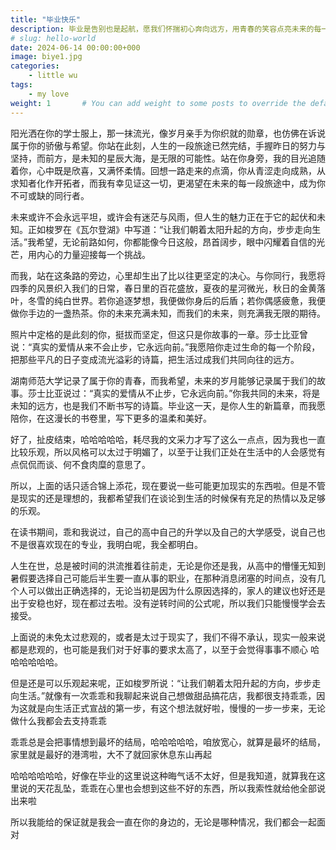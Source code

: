 ```yaml
---
title: "毕业快乐"
description: 毕业是告别也是起航，愿我们怀揣初心奔向远方，用青春的笑容点亮未来的每一个梦想。
# slug: hello-world
date: 2024-06-14 00:00:00+000
image: biye1.jpg
categories:
    - little wu
tags:
    - my love
weight: 1       # You can add weight to some posts to override the default sorting (date descending)
---
```


阳光洒在你的学士服上，那一抹流光，像岁月亲手为你织就的勋章，也仿佛在诉说属于你的骄傲与希望。你站在此刻，人生的一段旅途已然完结，手握昨日的努力与坚持，而前方，是未知的星辰大海，是无限的可能性。站在你身旁，我的目光追随着你，心中既是欣喜，又满怀柔情。回想一路走来的点滴，你从青涩走向成熟，从求知者化作开拓者，而我有幸见证这一切，更渴望在未来的每一段旅途中，成为你不可或缺的同行者。

未来或许不会永远平坦，或许会有迷茫与风雨，但人生的魅力正在于它的起伏和未知。正如梭罗在《瓦尔登湖》中写道：“让我们朝着太阳升起的方向，步步走向生活。”我希望，无论前路如何，你都能像今日这般，昂首阔步，眼中闪耀着自信的光芒，用内心的力量迎接每一个挑战。

而我，站在这条路的旁边，心里却生出了比以往更坚定的决心。与你同行，我愿将四季的风景织入我们的日常，春日里的百花盛放，夏夜的星河微光，秋日的金黄落叶，冬雪的纯白世界。若你追逐梦想，我便做你身后的后盾；若你偶感疲惫，我便做你手边的一盏热茶。你的未来充满未知，而我们的未来，则充满我无限的期待。

照片中定格的是此刻的你，挺拔而坚定，但这只是你故事的一章。莎士比亚曾说：“真实的爱情从来不会止步，它永远向前。”我愿陪你走过生命的每一个阶段，把那些平凡的日子变成流光溢彩的诗篇，把生活过成我们共同向往的远方。

湖南师范大学记录了属于你的青春，而我希望，未来的岁月能够记录属于我们的故事。莎士比亚说过：“真实的爱情从不止步，它永远向前。”你我共同的未来，将是未知的远方，也是我们不断书写的诗篇。毕业这一天，是你人生的新篇章，而我愿陪你，在这漫长的书卷里，写下更多的温柔和美好。

 

好了，扯皮结束，哈哈哈哈哈，耗尽我的文采力才写了这么一点点，因为我也一直比较乐观，所以风格可以太过于明媚了，以至于让我们正处在生活中的人会感觉有点侃侃而谈、何不食肉糜的意思了。

所以，上面的话只适合锦上添花，现在要说一些可能更加现实的东西啦。但是不管是现实的还是理想的，我都希望我们在谈论到生活的时候保有充足的热情以及足够的乐观。

在读书期间，乖和我说过，自己的高中自己的升学以及自己的大学感受，说自己也不是很喜欢现在的专业，我明白呢，我全都明白。

人生在世，总是被时间的洪流推着往前走，无论是你还是我，从高中的懵懂无知到暑假要选择自己可能后半生要一直从事的职业，在那种消息闭塞的时间点，没有几个人可以做出正确选择的，无论当初是因为什么原因选择的，家人的建议也好还是出于安稳也好，现在都过去啦。没有逆转时间的公式呢，所以我们只能慢慢学会去接受。

上面说的未免太过悲观的，或者是太过于现实了，我们不得不承认，现实一般来说都是悲观的，也可能是我们对于好事的要求太高了，以至于会觉得事事不顺心 哈哈哈哈哈哈。

但是还是可以乐观起来呢，正如梭罗所说：“让我们朝着太阳升起的方向，步步走向生活。”就像有一次乖乖和我聊起来说自己想做甜品搞花店，我都很支持乖乖，因为这就是向生活正式宣战的第一步，有这个想法就好啦，慢慢的一步一步来，无论做什么我都会去支持乖乖

乖乖总是会把事情想到最坏的结局，哈哈哈哈哈，咱放宽心，就算是最坏的结局，家里就是最好的港湾啦，大不了就回家休息东山再起

哈哈哈哈哈哈，好像在毕业的这里说这种晦气话不太好，但是我知道，就算我在这里说的天花乱坠，乖乖在心里也会想到这些不好的东西，所以我索性就给他全部说出来啦

所以我能给的保证就是我会一直在你的身边的，无论是哪种情况，我们都会一起面对
